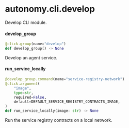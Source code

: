 <a id="autonomy.cli.develop"></a>

# autonomy.cli.develop

Develop CLI module.

<a id="autonomy.cli.develop.develop_group"></a>

#### develop`_`group

```python
@click.group(name="develop")
def develop_group() -> None
```

Develop an agent service.

<a id="autonomy.cli.develop.run_service_locally"></a>

#### run`_`service`_`locally

```python
@develop_group.command(name="service-registry-network")
@click.argument(
    "image",
    type=str,
    required=False,
    default=DEFAULT_SERVICE_REGISTRY_CONTRACTS_IMAGE,
)
def run_service_locally(image: str) -> None
```

Run the service registry contracts on a local network.

